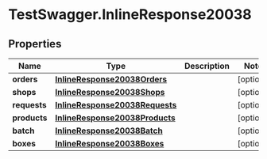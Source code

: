 # TestSwagger.InlineResponse20038

## Properties

Name | Type | Description | Notes
------------ | ------------- | ------------- | -------------
**orders** | [**InlineResponse20038Orders**](InlineResponse20038Orders.md) |  | [optional] 
**shops** | [**InlineResponse20038Shops**](InlineResponse20038Shops.md) |  | [optional] 
**requests** | [**InlineResponse20038Requests**](InlineResponse20038Requests.md) |  | [optional] 
**products** | [**InlineResponse20038Products**](InlineResponse20038Products.md) |  | [optional] 
**batch** | [**InlineResponse20038Batch**](InlineResponse20038Batch.md) |  | [optional] 
**boxes** | [**InlineResponse20038Boxes**](InlineResponse20038Boxes.md) |  | [optional] 


